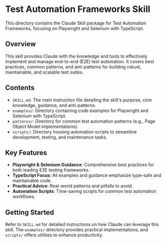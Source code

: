 # Test Automation Frameworks Skill

This directory contains the Claude Skill package for Test Automation Frameworks, focusing on Playwright and Selenium with TypeScript.

## Overview

This skill provides Claude with the knowledge and tools to effectively implement and manage end-to-end (E2E) test automation. It covers best practices, common patterns, and anti-patterns for building robust, maintainable, and scalable test suites.

## Contents

*   `SKILL.md`: The main instruction file detailing the skill's purpose, core knowledge, guidance, and anti-patterns.
*   `examples/`: Directory containing code examples for Playwright and Selenium with TypeScript.
*   `patterns/`: Directory for common test automation patterns (e.g., Page Object Model implementations).
*   `scripts/`: Directory housing automation scripts to streamline development, testing, and maintenance tasks.

## Key Features

*   **Playwright & Selenium Guidance**: Comprehensive best practices for both leading E2E testing frameworks.
*   **TypeScript Focus**: All examples and guidance emphasize type-safe and maintainable code.
*   **Practical Advice**: Real-world patterns and pitfalls to avoid.
*   **Automation Scripts**: Time-saving scripts for common test automation workflows.

## Getting Started

Refer to `SKILL.md` for detailed instructions on how Claude can leverage this skill. The `examples/` directory provides practical implementations, and `scripts/` offers utilities to enhance productivity.
